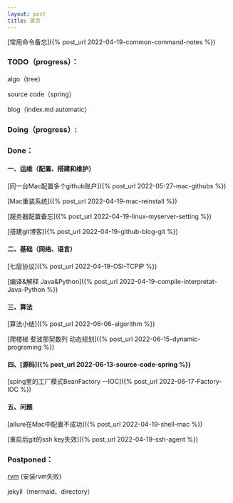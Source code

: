 ```yaml
---
layout: post
title: 首页
---
```


[常用命令备忘]({% post_url 2022-04-19-common-command-notes %})

### TODO（progress）： ###

algo（tree）

source code（spring）

blog（index.md automatic）

### Doing（progress）: ###






### Done： ###

#### 一、运维（配置、搭建和维护）

[同一台Mac配置多个github账户]({% post_url 2022-05-27-mac-githubs %})

[Mac重装系统]({% post_url 2022-04-19-mac-reinstall %})

[服务器配置备忘]({% post_url 2022-04-19-linux-myserver-setting %})

[搭建git博客]({% post_url 2022-04-19-github-blog-git %})

#### 二、基础（网络、语言）

[七层协议]({% post_url 2022-04-19-OSI-TCPIP %})

[编译&解释 Java&Python]({% post_url 2022-04-19-compile-interpretat-Java-Python %})

#### 三、算法

[算法小结]({% post_url 2022-06-06-algorithm %})

[爬楼梯 斐波那契数列 动态规划]({% post_url 2022-06-15-dynamic-programing %})

#### 四、[源码]({% post_url 2022-06-13-source-code-spring %})

[sping里的工厂模式BeanFactory --IOC]({% post_url 2022-06-17-Factory-IOC %})

#### 五、问题

[allure在Mac中配置不成功]({% post_url 2022-04-19-shell-mac %})

[重启后git的ssh key失效]({% post_url 2022-04-19-ssh-agent %})



### Postponed： ###

[rvm]( https://www.jianshu.com/p/94bb3fc95aea) (安装rvm失败)

jekyll（mermaid、directory）
